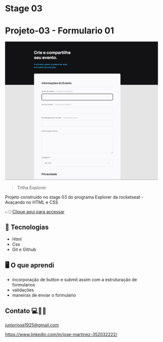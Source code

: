 # Stage 03

# Projeto-03 - Formulario 01



![preview](./.github/projeto_03.png)


> Trilha Explorer 

Projeto construido no stage 03 do programa Explorer da rocketseat - Avaçando no HTML e CSS


👉🏼[Clique aqui para accessar](https://formulario-l.netlify.app/)



##  🔧 Tecnologias


- Html 
- Css
- Git e Github

##  🖥️ O que aprendi 


- incorporação de button e submit assim com a estruturação de formularios 
- validações 
- maneiras de enviar o formulario 



## Contato 💻🧑‍💻 

juniorjose1925@gmail.com


https://www.linkedin.com/in/jose-martinez-352032222/
